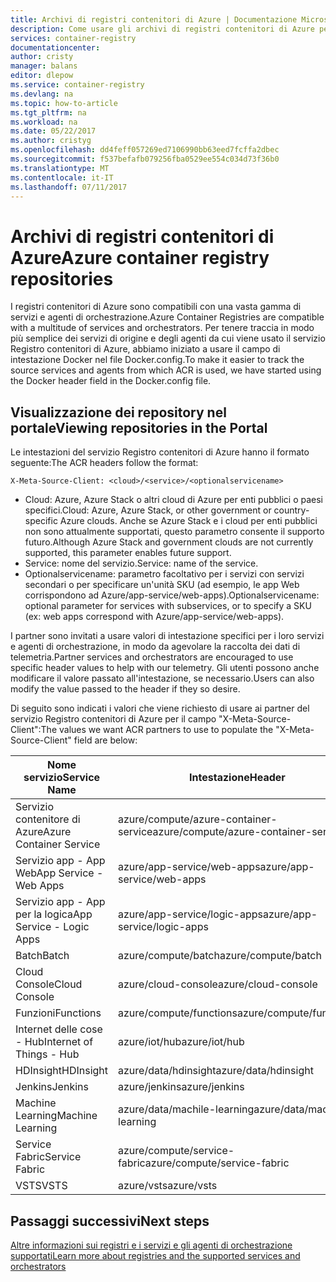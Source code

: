 ```yaml
---
title: Archivi di registri contenitori di Azure | Documentazione Microsoft
description: Come usare gli archivi di registri contenitori di Azure per le immagini Docker
services: container-registry
documentationcenter: 
author: cristy
manager: balans
editor: dlepow
ms.service: container-registry
ms.devlang: na
ms.topic: how-to-article
ms.tgt_pltfrm: na
ms.workload: na
ms.date: 05/22/2017
ms.author: cristyg
ms.openlocfilehash: dd4feff057269ed7106990bb63eed7fcffa2dbec
ms.sourcegitcommit: f537befafb079256fba0529ee554c034d73f36b0
ms.translationtype: MT
ms.contentlocale: it-IT
ms.lasthandoff: 07/11/2017
---
```

# <a name="azure-container-registry-repositories"></a><span data-ttu-id="6d4ec-103">Archivi di registri contenitori di Azure</span><span class="sxs-lookup"><span data-stu-id="6d4ec-103">Azure container registry repositories</span></span>

<span data-ttu-id="6d4ec-104">I registri contenitori di Azure sono compatibili con una vasta gamma di servizi e agenti di orchestrazione.</span><span class="sxs-lookup"><span data-stu-id="6d4ec-104">Azure Container Registries are compatible with a multitude of services and orchestrators.</span></span> <span data-ttu-id="6d4ec-105">Per tenere traccia in modo più semplice dei servizi di origine e degli agenti da cui viene usato il servizio Registro contenitori di Azure, abbiamo iniziato a usare il campo di intestazione Docker nel file Docker.config.</span><span class="sxs-lookup"><span data-stu-id="6d4ec-105">To make it easier to track the source services and agents from which ACR is used, we have started using the Docker header field in the Docker.config file.</span></span>



## <a name="viewing-repositories-in-the-portal"></a><span data-ttu-id="6d4ec-106">Visualizzazione dei repository nel portale</span><span class="sxs-lookup"><span data-stu-id="6d4ec-106">Viewing repositories in the Portal</span></span>

<span data-ttu-id="6d4ec-107">Le intestazioni del servizio Registro contenitori di Azure hanno il formato seguente:</span><span class="sxs-lookup"><span data-stu-id="6d4ec-107">The ACR headers follow the format:</span></span>
```
X-Meta-Source-Client: <cloud>/<service>/<optionalservicename>
```

* <span data-ttu-id="6d4ec-108">Cloud: Azure, Azure Stack o altri cloud di Azure per enti pubblici o paesi specifici.</span><span class="sxs-lookup"><span data-stu-id="6d4ec-108">Cloud: Azure, Azure Stack, or other government or country-specific Azure clouds.</span></span> <span data-ttu-id="6d4ec-109">Anche se Azure Stack e i cloud per enti pubblici non sono attualmente supportati, questo parametro consente il supporto futuro.</span><span class="sxs-lookup"><span data-stu-id="6d4ec-109">Although Azure Stack and government clouds are not currently supported, this parameter enables future support.</span></span>
* <span data-ttu-id="6d4ec-110">Service: nome del servizio.</span><span class="sxs-lookup"><span data-stu-id="6d4ec-110">Service: name of the service.</span></span>
* <span data-ttu-id="6d4ec-111">Optionalservicename: parametro facoltativo per i servizi con servizi secondari o per specificare un'unità SKU (ad esempio, le app Web corrispondono ad Azure/app-service/web-apps).</span><span class="sxs-lookup"><span data-stu-id="6d4ec-111">Optionalservicename: optional parameter for services with subservices, or to specify a SKU (ex: web apps correspond with Azure/app-service/web-apps).</span></span>

<span data-ttu-id="6d4ec-112">I partner sono invitati a usare valori di intestazione specifici per i loro servizi e agenti di orchestrazione, in modo da agevolare la raccolta dei dati di telemetria.</span><span class="sxs-lookup"><span data-stu-id="6d4ec-112">Partner services and orchestrators are encouraged to use specific header values to help with our telemetry.</span></span> <span data-ttu-id="6d4ec-113">Gli utenti possono anche modificare il valore passato all'intestazione, se necessario.</span><span class="sxs-lookup"><span data-stu-id="6d4ec-113">Users can also modify the value passed to the header if they so desire.</span></span>

<span data-ttu-id="6d4ec-114">Di seguito sono indicati i valori che viene richiesto di usare ai partner del servizio Registro contenitori di Azure per il campo "X-Meta-Source-Client":</span><span class="sxs-lookup"><span data-stu-id="6d4ec-114">The values we want ACR partners to use to populate the "X-Meta-Source-Client" field are below:</span></span>

| <span data-ttu-id="6d4ec-115">Nome servizio</span><span class="sxs-lookup"><span data-stu-id="6d4ec-115">Service Name</span></span>              | <span data-ttu-id="6d4ec-116">Intestazione</span><span class="sxs-lookup"><span data-stu-id="6d4ec-116">Header</span></span>                                |
| ------------------------- | ------------------------------------- |
| <span data-ttu-id="6d4ec-117">Servizio contenitore di Azure</span><span class="sxs-lookup"><span data-stu-id="6d4ec-117">Azure Container Service</span></span>   | <span data-ttu-id="6d4ec-118">azure/compute/azure-container-service</span><span class="sxs-lookup"><span data-stu-id="6d4ec-118">azure/compute/azure-container-service</span></span> |
| <span data-ttu-id="6d4ec-119">Servizio app - App Web</span><span class="sxs-lookup"><span data-stu-id="6d4ec-119">App Service - Web Apps</span></span>    | <span data-ttu-id="6d4ec-120">azure/app-service/web-apps</span><span class="sxs-lookup"><span data-stu-id="6d4ec-120">azure/app-service/web-apps</span></span>            |
| <span data-ttu-id="6d4ec-121">Servizio app - App per la logica</span><span class="sxs-lookup"><span data-stu-id="6d4ec-121">App Service - Logic Apps</span></span>  | <span data-ttu-id="6d4ec-122">azure/app-service/logic-apps</span><span class="sxs-lookup"><span data-stu-id="6d4ec-122">azure/app-service/logic-apps</span></span>          |
| <span data-ttu-id="6d4ec-123">Batch</span><span class="sxs-lookup"><span data-stu-id="6d4ec-123">Batch</span></span>                     | <span data-ttu-id="6d4ec-124">azure/compute/batch</span><span class="sxs-lookup"><span data-stu-id="6d4ec-124">azure/compute/batch</span></span>                   |
| <span data-ttu-id="6d4ec-125">Cloud Console</span><span class="sxs-lookup"><span data-stu-id="6d4ec-125">Cloud Console</span></span>             | <span data-ttu-id="6d4ec-126">azure/cloud-console</span><span class="sxs-lookup"><span data-stu-id="6d4ec-126">azure/cloud-console</span></span>                   |
| <span data-ttu-id="6d4ec-127">Funzioni</span><span class="sxs-lookup"><span data-stu-id="6d4ec-127">Functions</span></span>                 | <span data-ttu-id="6d4ec-128">azure/compute/functions</span><span class="sxs-lookup"><span data-stu-id="6d4ec-128">azure/compute/functions</span></span>               |
| <span data-ttu-id="6d4ec-129">Internet delle cose - Hub</span><span class="sxs-lookup"><span data-stu-id="6d4ec-129">Internet of Things - Hub</span></span>  | <span data-ttu-id="6d4ec-130">azure/iot/hub</span><span class="sxs-lookup"><span data-stu-id="6d4ec-130">azure/iot/hub</span></span>                         |
| <span data-ttu-id="6d4ec-131">HDInsight</span><span class="sxs-lookup"><span data-stu-id="6d4ec-131">HDInsight</span></span>                 | <span data-ttu-id="6d4ec-132">azure/data/hdinsight</span><span class="sxs-lookup"><span data-stu-id="6d4ec-132">azure/data/hdinsight</span></span>                  |
| <span data-ttu-id="6d4ec-133">Jenkins</span><span class="sxs-lookup"><span data-stu-id="6d4ec-133">Jenkins</span></span>                   | <span data-ttu-id="6d4ec-134">azure/jenkins</span><span class="sxs-lookup"><span data-stu-id="6d4ec-134">azure/jenkins</span></span>                         |
| <span data-ttu-id="6d4ec-135">Machine Learning</span><span class="sxs-lookup"><span data-stu-id="6d4ec-135">Machine Learning</span></span>          | <span data-ttu-id="6d4ec-136">azure/data/machile-learning</span><span class="sxs-lookup"><span data-stu-id="6d4ec-136">azure/data/machile-learning</span></span>           |
| <span data-ttu-id="6d4ec-137">Service Fabric</span><span class="sxs-lookup"><span data-stu-id="6d4ec-137">Service Fabric</span></span>            | <span data-ttu-id="6d4ec-138">azure/compute/service-fabric</span><span class="sxs-lookup"><span data-stu-id="6d4ec-138">azure/compute/service-fabric</span></span>          |
| <span data-ttu-id="6d4ec-139">VSTS</span><span class="sxs-lookup"><span data-stu-id="6d4ec-139">VSTS</span></span>                      | <span data-ttu-id="6d4ec-140">azure/vsts</span><span class="sxs-lookup"><span data-stu-id="6d4ec-140">azure/vsts</span></span>                            |


## <a name="next-steps"></a><span data-ttu-id="6d4ec-141">Passaggi successivi</span><span class="sxs-lookup"><span data-stu-id="6d4ec-141">Next steps</span></span>
[<span data-ttu-id="6d4ec-142">Altre informazioni sui registri e i servizi e gli agenti di orchestrazione supportati</span><span class="sxs-lookup"><span data-stu-id="6d4ec-142">Learn more about registries and the supported services and orchestrators</span></span>](container-registry-intro.md)
